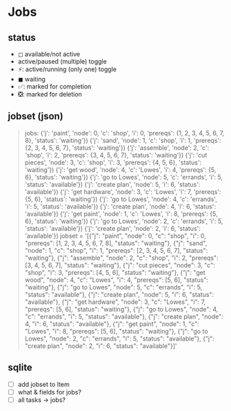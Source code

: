 # Jobs

## status

- ◻ available/not active
- active/paused (multiple) toggle
- ⚡: active/running (only one) toggle
- ◼ waiting
- ✅: marked for completion
- ❎: marked for deletion

## jobset (json)

> jobs:
> {'j': 'paint', 'node': 0, 'c': 'shop', 'i': 0, 'prereqs': {1, 2, 3, 4, 5, 6, 7, 8}, 'status': 'waiting'})
> {'j': 'sand', 'node': 1, 'c': 'shop', 'i': 1, 'prereqs': {2, 3, 4, 5, 6, 7}, 'status': 'waiting'})
> {'j': 'assemble', 'node': 2, 'c': 'shop', 'i': 2, 'prereqs': {3, 4, 5, 6, 7}, 'status': 'waiting'})
> {'j': 'cut pieces', 'node': 3, 'c': 'shop', 'i': 3, 'prereqs': {4, 5, 6}, 'status': 'waiting'})
> {'j': 'get wood', 'node': 4, 'c': 'Lowes', 'i': 4, 'prereqs': {5, 6}, 'status': 'waiting'})
> {'j': 'go to Lowes', 'node': 5, 'c': 'errands', 'i': 5, 'status': 'available'})
> {'j': 'create plan', 'node': 5, 'i': 6, 'status': 'available'})
> {'j': 'get hardware', 'node': 3, 'c': 'Lowes', 'i': 7, 'prereqs': {5, 6}, 'status': 'waiting'})
> {'j': 'go to Lowes', 'node': 4, 'c': 'errands', 'i': 5, 'status': 'available'})
> {'j': 'create plan', 'node': 4, 'i': 6, 'status': 'available'})
> {'j': 'get paint', 'node': 1, 'c': 'Lowes', 'i': 8, 'prereqs': {5, 6}, 'status': 'waiting'})
> {'j': 'go to Lowes', 'node': 2, 'c': 'errands', 'i': 5, 'status': 'available'})
> {'j': 'create plan', 'node': 2, 'i': 6, 'status': 'available'})
> jobset = '[{"j": "paint", "node": 0, "c": "shop", "i": 0, "prereqs": [1, 2, 3, 4, 5, 6, 7, 8], "status": "waiting"}, {"j": "sand", "node": 1, "c": "shop", "i": 1, "prereqs": [2, 3, 4, 5, 6, 7], "status": "waiting"}, {"j": "assemble", "node": 2, "c": "shop", "i": 2, "prereqs": [3, 4, 5, 6, 7], "status": "waiting"}, {"j": "cut pieces", "node": 3, "c": "shop", "i": 3, "prereqs": [4, 5, 6], "status": "waiting"}, {"j": "get wood", "node": 4, "c": "Lowes", "i": 4, "prereqs": [5, 6], "status": "waiting"}, {"j": "go to Lowes", "node": 5, "c": "errands", "i": 5, "status": "available"}, {"j": "create plan", "node": 5, "i": 6, "status": "available"}, {"j": "get hardware", "node": 3, "c": "Lowes", "i": 7, "prereqs": [5, 6], "status": "waiting"}, {"j": "go to Lowes", "node": 4, "c": "errands", "i": 5, "status": "available"}, {"j": "create plan", "node": 4, "i": 6, "status": "available"}, {"j": "get paint", "node": 1, "c": "Lowes", "i": 8, "prereqs": [5, 6], "status": "waiting"}, {"j": "go to Lowes", "node": 2, "c": "errands", "i": 5, "status": "available"}, {"j": "create plan", "node": 2, "i": 6, "status": "available"}]'

## sqlite

- [ ] add jobset to Item
- [ ] what & fields for jobs?
- [ ] all tasks -> jobs? 
